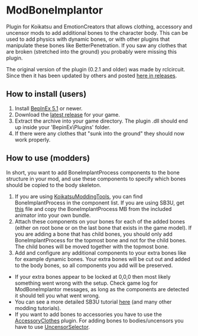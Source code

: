 # ModBoneImplantor
Plugin for Koikatsu and EmotionCreators that allows clothing, accessory and uncensor mods to add additional bones to the character body. This can be used to add physics with dynamic bones, or with other plugins that manipulate these bones like BetterPenetration. If you saw any clothes that are broken (stretched into the ground) you probably were missing this plugin.

The original version of the plugin (0.2.1 and older) was made by rclcircuit. Since then it has been updated by others and posted [here in releases](https://github.com/IllusionMods/ModBoneImplantor/releases).

## How to install (users)
1. Install [BepInEx 5.1](https://github.com/BepInEx/BepInEx/releases) or newer. 
2. Download the [latest release](../../releases) for your game.
3. Extract the archive into your game directory. The plugin .dll should end up inside your 'BepinEx\Plugins' folder.
4. If there were any clothes that "sunk into the ground" they should now work properly.

## How to use (modders)
In short, you want to add BoneImplantProcess components to the bone structure in your mod, and use these components to specify which bones should be copied to the body skeleton.
1. If you are using [KoikatsuModdingTools](https://github.com/IllusionMods/KoikatsuModdingTools), you can find BoneImplantProcess in the component list.
If you are using SB3U, get [this](./BoneImplantProcessForSB3U.unity3d) file and copy the BoneImplantProcess MB from the included animator into your own bundle.
2. Attach these components on your bones for each of the added bones (either on root bone or on the last bone that exists in the game model). If you are adding a bone that has child bones, you should only add BoneImplantProcess for the topmost bone and not for the child bones. The child bones will be moved together with the topmost bone.
3. Add and configure any additional components to your extra bones like for example dynamic bones. Your extra bones will be cut out and added to the body bones, so all components you add will be preserved.

- If your extra bones appear to be locked at 0,0,0 then most likely something went wrong with the setup. Check game log for ModBoneImplantor messages, as long as the components are detected it should tell you what went wrong.
- You can see a more detailed SB3U tutorial [here](https://github.com/xm007/Koikatsu-Modding/blob/master/Index/X.%20Useful%20links%20for%20quick%20search.md) (and many other modding tutorials).
- If you want to add bones to accessories you have to use the [AccessoryClothes](https://github.com/DeathWeasel1337/KK_Plugins) plugin. For adding bones to bodies/uncensors you have to use [UncensorSelector](https://github.com/DeathWeasel1337/KK_Plugins).

